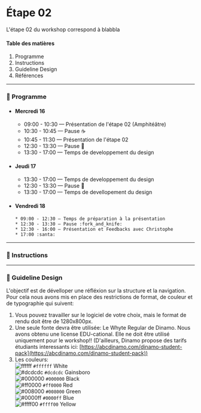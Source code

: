 # Étape 02

L'étape 02 du workshop correspond à blabbla

#### Table des matières 
1. Programme  
2. Instructions  
3. Guideline Design  
4. Références 

----------------------------------
### :date: Programme

* #### Mercredi 16
    * 09:00 - 10:30 — Présentation de l'étape 02 (Amphitéâtre)
    * 10:30 - 10:45 — Pause :coffee:
    * 10:45 - 11:30 — Présentation de l'étape 02
    * 12:30 - 13:30 — Pause :fork_and_knife:
    * 13:30 - 17:00 — Temps de developpement du design 

* #### Jeudi 17
    * 13:30 - 17:00 — Temps de developpement du design 
    * 12:30 - 13:30 — Pause :fork_and_knife:
    * 13:30 - 17:00 — Temps de devellopement du design 

* #### Vendredi 18
      * 09:00 - 12:30 — Temps de préparation à la présentation 
      * 12:30 - 13:30 — Pause :fork_and_knife:
      * 12:30 - 16:00 — Présentation et Feedbacks avec Christophe
      * 17:00 :santa:


-----------------

### :memo: Instructions

-----------------

### :shaved_ice: Guideline Design 
L'objectif est de dévelloper une réfléxion sur la structure et la navigation. Pour cela nous avons mis en place des restrictions de format, de couleur et de typographie qui suivent: 
1. Vous pouvez travailler sur le logiciel de votre choix, mais le format de rendu doit être de 1280x800px. 
2. Une seule fonte devra être utilisée: Le Whyte Regular de Dinamo. Nous avons obtenu une license EDU-cational. Elle ne doit être utilisé uniquement pour le workshop!! (D'ailleurs, Dinamo propose des tarifs étudiants interessants ici: [https://abcdinamo.com/dinamo-student-pack](https://abcdinamo.com/dinamo-student-pack))
3. Les couleurs:  
![ffffff](http://via.placeholder.com/15/FFFFFF/000000?text=+) `#ffffff` White  
![#dcdcdc](https://via.placeholder.com/15/DCDCDC/000000?text=+) `#dcdcdc` Gainsboro  
![#000000](https://via.placeholder.com/15/000000/000000?text=+) `#000000` Black  
![#ff0000](https://via.placeholder.com/15/ff0000/000000?text=+) `#ff0000` Red  
![#008000](https://via.placeholder.com/15/008000/000000?text=+) `#008000` Green  
![#0000ff](https://via.placeholder.com/15/0000ff/000000?text=+) `#0000ff` Blue   
![#ffff00](https://via.placeholder.com/15/ffff00/000000?text=+) `#ffff00` Yellow   


